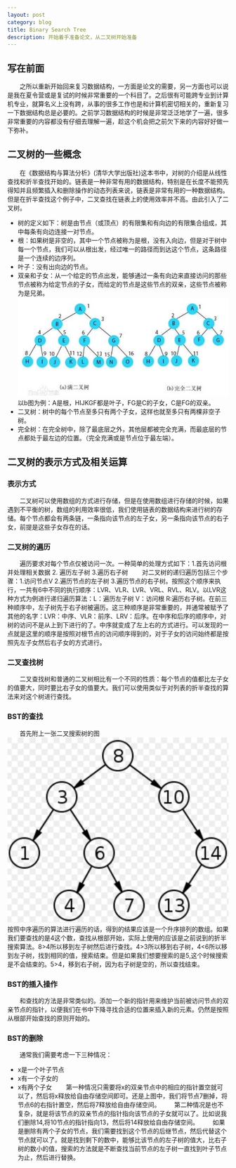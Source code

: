 ```yaml
---
layout: post
category: blog
title: Binary Search Tree
description: 开始着手准备论文，从二叉树开始准备
---
```


## 写在前面
　　之所以重新开始回来复习数据结构，一方面是论文的需要，另一方面也可以说是我在夏令营或是复试的时候非常重要的一个科目了。之后很有可能跨专业到计算机专业，就算名义上没有跨，从事的很多工作也是和计算机密切相关的，重新复习一下数据结构总是必要的。之前学习数据结构的时候是非常泛泛地学了一遍，很多非常重要的内容都没有仔细去理解一遍，趁这个机会把之前欠下来的内容好好做一下弥补。

## 二叉树的一些概念
　　在《数据结构与算法分析》(清华大学出版社)这本书中，对树的介绍是从线性查找和折半查找开始的。链表是一种非常有用的数据结构，特别是在长度不能预先得知并且频繁插入和删除操作的动态列表来说，链表是非常有用的一种数据结构。但是在折半查找这个例子中，二叉查找在链表上的使用效率并不高。由此引入了二叉树。
- 树的定义如下：树是由节点（或顶点）的有限集和有向边的有限集合组成，其中每条有向边连接一对节点。
- 根：如果树是非空的，其中一个节点被称为是根，没有入向边，但是对于树中每一个节点，我们可以从根出发，经过唯一的路径而到达这个节点，这条路径是一个连续的边序列。
- 叶子：没有出向边的节点。
- 双亲和子女：从一个给定的节点出发，能够通过一条有向边来直接访问的那些节点被称为给定节点的子女，而给定的节点是这些节点的双亲，这些节点被称为是兄弟。
![](/downloads/二叉树.png)
　　以b图为例：A是根，HIJKGF都是叶子，FG是C的子女，C是FG的双亲。
- 二叉树：树中的每个节点至多只有两个子女，这样也就至多只有两棵非空子树。
- 完全树：在完全树中，除了最底层之外，其他层都被完全充满，而最底层的节点都处于最左边的位置。（完全充满或是节点位于最左端）。

## 二叉树的表示方式及相关运算
### 表示方式
　　二叉树可以使用数组的方式进行存储，但是在使用数组进行存储的时候，如果遇到不平衡的树，数组的利用效率很低，我们使用链表的数据结构来进行树的存储。每个节点都会有两条链，一条指向该节点的左子女，另一条指向该节点的右子女，前提是这些子女存在的话。
### 二叉树的遍历
　　遍历要求对每个节点仅被访问一次。一种简单的处理方式如下：1.首先访问根并处理相关数据 2. 遍历左子树 3.遍历右子树
　　对二叉树的递归遍历包括三个步骤：1.访问节点V 2.遍历节点的左子树 3.遍历节点的右子树。按照这个顺序来执行，一共有6中不同的执行顺序：LVR、VLR、LVR、VRL、RVL、RLV。以LVR这种方式为例进行递归遍历算法：L：遍历左子树 V：访问根 R:遍历右子树。在前三种顺序中，左子树先于右子树被遍历。这三种顺序是非常重要的，并通常被赋予了其他的名字：LVR：中序、VLR：前序、LRV：后序。在中序和后序的顺序中，对树的访问不是从上到下进行的了。中序就变成了左上右的方式进行。可以发现的一点就是这里的顺序是按照对根节点的访问顺序得到的，对于子女的访问始终都是按照先左子女然后右子女的方式进行。
### 二叉查找树
　　二叉查找树和普通的二叉树相比有一个不同的性质：每个节点的值都比左子女的值要大，同时要比右子女的值要大。我们可以使用类似于对列表的折半查找的算法来对这个树进行查找。
### BST的查找
　　首先附上一张二叉搜索树的图![](/downloads/BST.png)
　　按照中序遍历的算法进行遍历的话，得到的结果应该是一个升序排列的数组。如果我们要查找的是4这个数，查找从根部开始，实际上使用的应该是之前说到的折半搜索算法。8>4所以移到左子树然后进行查找。4>3所以移到右子树，4<6所以移到左子树，找到相同的值，搜索结束。但是如果我们想要搜索的是5,这个时候搜索是不会结束的。5>4，移到右子树，因为右子树是空的，所以查找结束。
### BST的插入操作
　　和查找的方法是非常类似的。添加一个新的指针用来维护当前被访问节点的双亲节点的指针，以便我们在书中下降寻找合适的位置来插入新的元素。仍然是按照从根部开始查找的原则开始的。
### BST的删除
　　通常我们需要考虑一下三种情况：
- x是一个叶子节点
- x有一个子女的
- x有两个子女
　　第一种情况只需要将x的双亲节点中的相应的指针置空就可以了，然后将x释放给自由存储空间即可。还是上图中，我们将节点7删掉，将节点6的右指针置空，然后将7释放给自由存储空间。
　　第二种情况是也不复杂，就是将该节点的双亲节点的指针指向该节点的子女就可以了。比如说我们删除14,将10节点的指针指向13，然后将14释放给自由存储空间。
　　如果是删除有两个子女的节点，我们需要找到这个节点的后继节点，然后代替这个节点就可以了。就是找到剩下的数中，能够比该节点的左子树的值大，比右子树的数小的值，搜索的方法就是不断查找当前节点的左子树一直找到叶子节点为止，然后进行替换。
　　